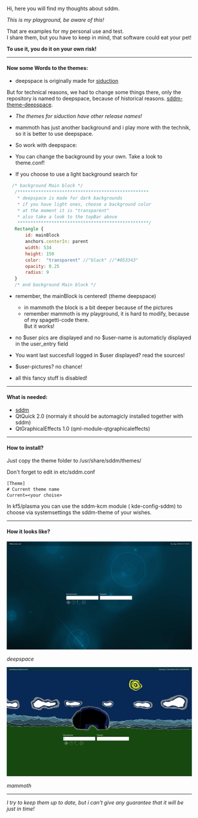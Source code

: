 Hi, here you will find my thoughts about sddm.

_This is my playground, be aware of this!_

That are examples for my personal use and test.  
I share them, but you have to keep in mind, that software could eat your pet!

__To use it, you do it on your own risk!__

---

#### Now some Words to the themes:

- deepspace is originally made for [siduction](https://siduction.org "siduction homepage")

 But for technical reasons, we had to change some things there, only the repository is named to deepspace, because of historical reasons.
 [sddm-theme-deepspace](https://github.com/siduction/sddm-theme-deepspace "the side on github").

 - _The themes for siduction have other release names!_

- mammoth has just another background and i play more with the technik,  
  so it is better to use deepspace.
- So work with deepspace:
 - You can change the background by your own. Take a look to theme.conf!
 - If you choose to use a light background search for
 
 ```qml
   /* background Main block */    
    /************************************************** 
     * deepspace is made for dark backgrounds
     * if you have light ones, choose a background color
     * at the moment it is "transparent"
     * also take a look to the topBar above
     **************************************************/ 
    Rectangle {
        id: mainBlock
        anchors.centerIn: parent
        width: 534
        height: 150
        color:  "transparent" //"black" //"#053343"
        opacity: 0.25
        radius: 9
    }
    /* end background Main block */
```
 - remember, the mainBlock is centered! (theme deepspace) 
    - in mammoth the block is a bit deeper because of the pictures
    - remember mammoth is my playground, it is hard to modify, because of my spagetti-code there.  
      But it works!
 

- no $user pics are displayed and no $user-name is automaticly displayed in the user_entry field  
 - You want last succesfull logged in $user displayed? read the sources!
 - $user-pictures? no chance!
 
- all this fancy stuff is disabled!

---

#### What is needed:
- [sddm](https://github.com/sddm/sddm "sddm")
- QtQuick 2.0 (normaly it should be automagicly installed together with sddm)
- QtGraphicalEffects 1.0 (qml-module-qtgraphicaleffects)

---

#### How to install?

 Just copy the theme folder to /usr/share/sddm/themes/
 
 Don't forget to edit in etc/sddm.conf

 ```
 [Theme]
 # Current theme name
 Current=<your choise>
```
In kf5/plasma you can use the sddm-kcm module ( kde-config-sddm) to choose via systemsettings the sddm-theme of your wishes.
 
---
 
#### How it looks like?

![alt deepspace-preview](https://github.com/hhl/hhl/blob/master/sddm-themes-hhl/deepspace/images/preview.jpg "sddm-theme-deepspace preview")

_deepspace_


![sample mammoth-preview](https://github.com/hhl/hhl/blob/master/sddm-themes-hhl/mammoth/images/preview.jpg "sddm-theme-mammoth preview")

_mammoth_

---
 
_I try to keep them up to date, but i can't give any guarantee that it will be just in time!_
